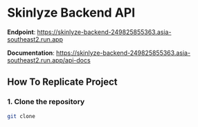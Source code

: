 # Skinlyze Backend API

**Endpoint**: <https://skinlyze-backend-249825855363.asia-southeast2.run.app>

**Documentation**: <https://skinlyze-backend-249825855363.asia-southeast2.run.app/api-docs>

## How To Replicate Project

### 1. Clone the repository
```bash
git clone 
```
